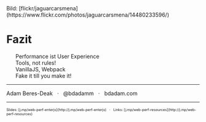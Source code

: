 <!-- .slide: data-background="assets/14480233596_1dc8ac6451_k.jpg" class="darkerbg" -->
<div class="attribution">Bild: [flickr/jaguarcarsmena](https://www.flickr.com/photos/jaguarcarsmena/14480233596/)</div>

# Fazit

<ul style="list-style-type: none;">
    <li>Performance ist User Experience</li>
    <li>Tools, not rules!</li>
    <li>VanillaJS, Webpack</li>
    <li>Fake it till you make it!</li>
</ul>

***

Adam Beres-Deak &nbsp;&nbsp;&middot;&nbsp;&nbsp; @bdadamm &nbsp;&nbsp;&middot;&nbsp;&nbsp; bdadam.com

***

<div style="font-size: .65em;">
Slides: [j.mp/web-perf-enterjs](http://j.mp/web-perf-enterjs) &nbsp;&nbsp;&middot;&nbsp;&nbsp; Links: [j.mp/web-perf-resources](http://j.mp/web-perf-resources)
</div>
